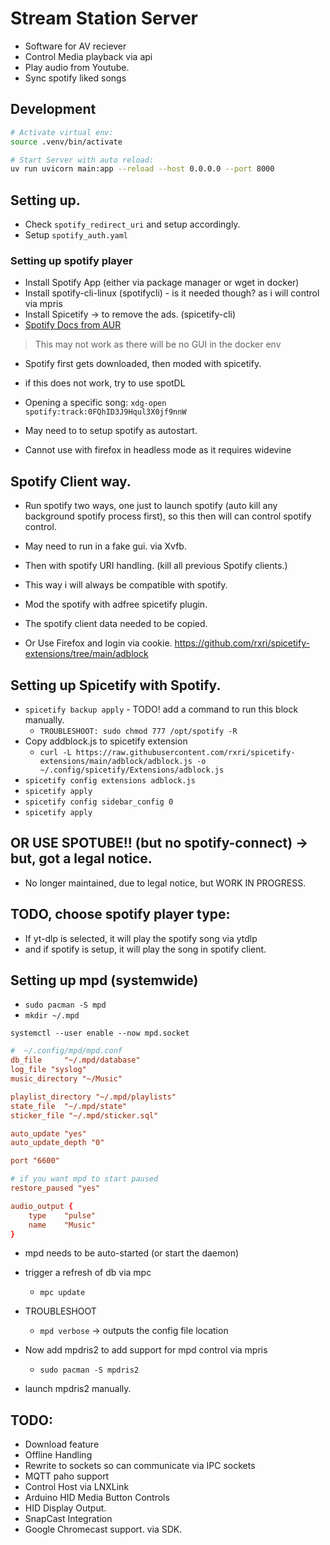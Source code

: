 # Stream Station Server

- Software for AV reciever
- Control Media playback via api
- Play audio from Youtube.
- Sync spotify liked songs


## Development

```bash
# Activate virtual env:
source .venv/bin/activate
```

```bash
# Start Server with auto reload:
uv run uvicorn main:app --reload --host 0.0.0.0 --port 8000
```

## Setting up.
- Check `spotify_redirect_uri` and setup accordingly.
- Setup `spotify_auth.yaml`


### Setting up spotify player
- Install Spotify App (either via package manager or wget in docker)
- Install spotify-cli-linux (spotifycli) - is it needed though? as i will control via mpris
- Install Spicetify -> to remove the ads. (spicetify-cli)
- [Spotify Docs from AUR](https://aur.archlinux.org/packages/spotify)

> This may not work as there will be no GUI in the docker env

- Spotify first gets downloaded, then moded with spicetify. 

- if this does not work, try to use spotDL

- Opening a specific song: `xdg-open spotify:track:0FQhID3J9Hqul3X0jf9nnW`

- May need to to setup spotify as autostart.

- Cannot use with firefox in headless mode as it requires widevine

## Spotify Client way.
- Run spotify two ways, one just to launch spotify (auto kill any background spotify process first), so this then will can control spotify control.
- May need to run in a fake gui. via Xvfb.
- Then with spotify URI handling. (kill all previous Spotify clients.)
- This way i will always be compatible with spotify.
- Mod the spotify with adfree spicetify plugin.
- The spotify client data needed to be copied. 

- Or Use Firefox and login via cookie.
https://github.com/rxri/spicetify-extensions/tree/main/adblock

## Setting up Spicetify with Spotify.
- `spicetify backup apply` - TODO! add a command to run this block manually.
    - `TROUBLESHOOT: sudo chmod 777 /opt/spotify -R`
- Copy addblock.js to spicetify extension
    - `curl -L https://raw.githubusercontent.com/rxri/spicetify-extensions/main/adblock/adblock.js -o ~/.config/spicetify/Extensions/adblock.js`
- `spicetify config extensions adblock.js`
- `spicetify apply`
- `spicetify config sidebar_config 0`
- `spicetify apply`

## OR USE SPOTUBE!! (but no spotify-connect) -> but, got a legal notice.
- No longer maintained, due to legal notice, but WORK IN PROGRESS.

## TODO, choose spotify player type:
- If yt-dlp is selected, it will play the spotify song via ytdlp
- and if spotify is setup, it will play the song in spotify client.

## Setting up mpd (systemwide)
- `sudo pacman -S mpd`
- `mkdir ~/.mpd`


`systemctl --user enable --now mpd.socket`

```conf
#  ~/.config/mpd/mpd.conf
db_file		"~/.mpd/database"
log_file "syslog"
music_directory "~/Music"

playlist_directory "~/.mpd/playlists"
state_file	"~/.mpd/state"
sticker_file "~/.mpd/sticker.sql"

auto_update "yes"
auto_update_depth "0"

port "6600"

# if you want mpd to start paused
restore_paused "yes"

audio_output {
	type	"pulse"
	name	"Music"
}
```

- mpd needs to be auto-started (or start the daemon)

- trigger a refresh of db via mpc
    - `mpc update`

- TROUBLESHOOT
    - `mpd verbose` -> outputs the config file location

- Now add mpdris2 to add support for mpd control via mpris
    - `sudo pacman -S mpdris2`

- launch mpdris2 manually.

## TODO:
- Download feature
- Offline Handling
- Rewrite to sockets so can communicate via IPC sockets
- MQTT paho support
- Control Host via LNXLink
- Arduino HID Media Button Controls
- HID Display Output.
- SnapCast Integration
- Google Chromecast support. via SDK.
